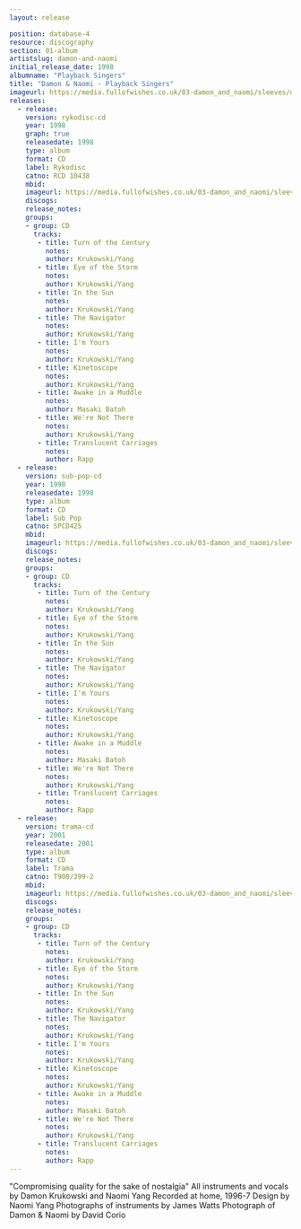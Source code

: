 ```yaml
---
layout: release

position: database-4
resource: discography
section: 01-album
artistslug: damon-and-naomi
initial_release_date: 1998
albumname: "Playback Singers"
title: "Damon & Naomi - Playback Singers"
imageurl: https://media.fullofwishes.co.uk/03-damon_and_naomi/sleeves/dan_playback.jpg
releases:
  - release:
    version: rykodisc-cd
    year: 1998
    graph: true
    releasedate: 1998
    type: album
    format: CD
    label: Rykodisc
    catno: RCD 10438
    mbid:
    imageurl: https://media.fullofwishes.co.uk/03-damon_and_naomi/sleeves/dan_playback.jpg
    discogs:
    release_notes:
    groups:
    - group: CD
      tracks:
       - title: Turn of the Century
         notes:
         author: Krukowski/Yang
       - title: Eye of the Storm
         notes:
         author: Krukowski/Yang
       - title: In the Sun
         notes:
         author: Krukowski/Yang
       - title: The Navigator
         notes:
         author: Krukowski/Yang
       - title: I'm Yours
         notes:
         author: Krukowski/Yang
       - title: Kinetoscope
         notes:
         author: Krukowski/Yang
       - title: Awake in a Muddle
         notes:
         author: Masaki Batoh
       - title: We're Not There
         notes:
         author: Krukowski/Yang
       - title: Translucent Carriages
         notes:
         author: Rapp
  - release:
    version: sub-pop-cd
    year: 1998
    releasedate: 1998
    type: album
    format: CD
    label: Sub Pop
    catno: SPCD425
    mbid:
    imageurl: https://media.fullofwishes.co.uk/03-damon_and_naomi/sleeves/dan_playback.jpg
    discogs:
    release_notes:
    groups:
    - group: CD
      tracks:
       - title: Turn of the Century
         notes:
         author: Krukowski/Yang
       - title: Eye of the Storm
         notes:
         author: Krukowski/Yang
       - title: In the Sun
         notes:
         author: Krukowski/Yang
       - title: The Navigator
         notes:
         author: Krukowski/Yang
       - title: I'm Yours
         notes:
         author: Krukowski/Yang
       - title: Kinetoscope
         notes:
         author: Krukowski/Yang
       - title: Awake in a Muddle
         notes:
         author: Masaki Batoh
       - title: We're Not There
         notes:
         author: Krukowski/Yang
       - title: Translucent Carriages
         notes:
         author: Rapp
  - release:
    version: trama-cd
    year: 2001
    releasedate: 2001
    type: album
    format: CD
    label: Trama
    catno: T900/399-2
    mbid:
    imageurl: https://media.fullofwishes.co.uk/03-damon_and_naomi/sleeves/dan_playback.jpg
    discogs:
    release_notes:
    groups:
    - group: CD
      tracks:
       - title: Turn of the Century
         notes:
         author: Krukowski/Yang
       - title: Eye of the Storm
         notes:
         author: Krukowski/Yang
       - title: In the Sun
         notes:
         author: Krukowski/Yang
       - title: The Navigator
         notes:
         author: Krukowski/Yang
       - title: I'm Yours
         notes:
         author: Krukowski/Yang
       - title: Kinetoscope
         notes:
         author: Krukowski/Yang
       - title: Awake in a Muddle
         notes:
         author: Masaki Batoh
       - title: We're Not There
         notes:
         author: Krukowski/Yang
       - title: Translucent Carriages
         notes:
         author: Rapp
---
```

"Compromising quality for the sake of nostalgia"
All instruments and vocals by Damon Krukowski and Naomi Yang
Recorded at home, 1996-7
Design by Naomi Yang
Photographs of instruments by James Watts
Photograph of Damon & Naomi by David Corio
